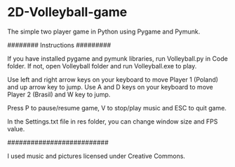 # 2D-Volleyball-game
The simple two player game in Python using Pygame and Pymunk.

######## Instructions #########

If you have installed pygame and pymunk libraries, run Volleyball.py in Code folder.
If not, open Volleyball folder and run Volleyball.exe to play.

Use left and right arrow keys on your keyboard to move Player 1 (Poland) and up arrow key to jump.
Use A and D keys on your keyboard to move Player 2 (Brasil) and W key to jump.

Press P to pause/resume game, V to stop/play music and ESC to quit game.

In the Settings.txt file in res folder, you can change window size and FPS value.

##########################

I used music and pictures licensed under Creative Commons.
